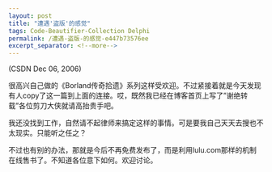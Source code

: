 ```yaml
---
layout: post
title: "遭遇'盗版'的感觉"
tags: Code-Beautifier-Collection Delphi
permalink: /遭遇-盗版-的感觉-e447b73576ee
excerpt_separator: <!--more-->
---
```

(CSDN Dec 06, 2006)

很高兴自己做的《Borland传奇拾遗》系列这样受欢迎。不过紧接着就是今天发现有人copy了这一篇到上面的连接。哎，既然我已经在博客首页上写了”谢绝转载”各位剪刀大侠就请高抬贵手吧。

我还没找到工作，自然请不起律师来搞定这样的事情。可是要我自己天天去搜也不太现实。只能听之任之？

不过也有别的办法，那就是今后不再免费发布了，而是利用lulu.com那样的机制在线售书了。不知道各位意下如何。欢迎讨论。
<!--more-->